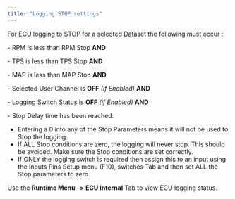 ```yaml
---
title: "Logging STOP settings"
---
```


For ECU logging to STOP for a selected Dataset the following must occur :


\- RPM is less than RPM Stop **AND**

\- TPS is less than TPS Stop **AND**

\- MAP is less than MAP Stop **AND**

\- Selected User Channel is **OFF** *(if Enabled)* **AND**

\- Logging Switch Status is **OFF** *(if Enabled)* **AND**

\- Stop Delay time has been reached.


* Entering a 0 into any of the Stop Parameters means it will not be used to Stop the logging.
* If ALL Stop conditions are zero, the logging will never stop. This should be avoided. Make sure the Stop conditions are set correctly.&nbsp;
* If ONLY the logging switch is required then assign this to an input using the Inputs Pins Setup menu (F10), switches Tab and then set ALL the Stop parameters to zero.



Use the **Runtime Menu** -**\> ECU Internal** Tab to view ECU logging status.
